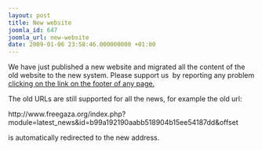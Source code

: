 ```yaml
---
layout: post
title: New website
joomla_id: 647
joomla_url: new-website
date: 2009-01-06 23:58:46.000000000 +01:00
---
```

<p>We have just published a new website and migrated all the content of the old website to the new system. Please support us  by reporting any problem <a title="FGM weboffice" href="index.php?option=com_contact&amp;view=contact&amp;catid=12&amp;id=3:fgm-weboffice">clicking on the link on the footer of any page.</a></p>
<p>The old URLs are still supported for all the news, for example the old url:</p>
<p>http://www.freegaza.org/index.php?module=latest_news&amp;id=b99a192190aabb518904b15ee54187dd&amp;offset</p>
<p>is automatically redirected to the new address.</p>
